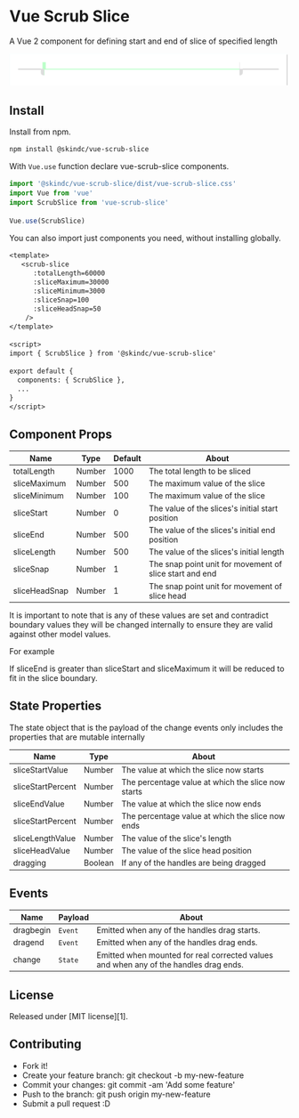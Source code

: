 # Vue Scrub Slice

A Vue 2 component for defining start and end of slice of specified length

<img
  width="500"
  src="./demo/images/ScrubSlice.png"
  alt="Screenshot of a ScrubSlice component"
  title="Screenshot of a ScrubSlice component"
/>

## Install

Install from npm.

```sh
npm install @skindc/vue-scrub-slice
```

With `Vue.use` function declare vue-scrub-slice components.

```js
import '@skindc/vue-scrub-slice/dist/vue-scrub-slice.css'
import Vue from 'vue'
import ScrubSlice from 'vue-scrub-slice'

Vue.use(ScrubSlice)
```

You can also import just components you need, without installing globally.

```vue
<template>
   <scrub-slice
      :totalLength=60000
      :sliceMaximum=30000
      :sliceMinimum=3000
      :sliceSnap=100
      :sliceHeadSnap=50
    />
</template>

<script>
import { ScrubSlice } from '@skindc/vue-scrub-slice'

export default {
  components: { ScrubSlice },
  ...
}
</script>
```

## Component Props

Name               | Type                                     | Default  | About
----               | ----                                     | -------  | -----
totalLength        | Number                                   | 1000     | The total length to be sliced
sliceMaximum       | Number                                   | 500      | The maximum value of the slice
sliceMinimum       | Number                                   | 100      | The maximum value of the slice
sliceStart         | Number                                   | 0        | The value of the slices's initial start position
sliceEnd           | Number                                   | 500      | The value of the slices's initial end position
sliceLength        | Number                                   | 500      | The value of the slices's initial length
sliceSnap          | Number                                   | 1        | The snap point unit for movement of slice start and end
sliceHeadSnap      | Number                                   | 1        | The snap point unit for movement of slice head

It is important to note that is any of these values are set and contradict boundary values they will be changed internally to ensure they are valid against other model values.

For example

If sliceEnd is greater than sliceStart and sliceMaximum it will be reduced to fit in the slice boundary.

## State Properties

The state object that is the payload of the change events only includes the properties that are mutable internally

Name               | Type                                     | About
----               | ----                                     | -----
sliceStartValue    | Number                                   | The value at which the slice now starts
sliceStartPercent  | Number                                   | The percentage value at which the slice now starts
sliceEndValue      | Number                                   | The value at which the slice now ends
sliceStartPercent  | Number                                   | The percentage value at which the slice now ends
sliceLengthValue   | Number                                   | The value of the slice's length
sliceHeadValue     | Number                                   | The value of the slice head position
dragging           | Boolean                                  | If any of the handles are being dragged


## Events

Name               | Payload           | About
-----              | -------           | -----
dragbegin          | `Event`           | Emitted when any of the handles drag starts.
dragend            | `Event`           | Emitted when any of the handles drag ends.
change             | `State`           | Emitted when mounted for real corrected values and when any of the handles drag ends.


## License

Released under [MIT license][1].

## Contributing

* Fork it!
* Create your feature branch: git checkout -b my-new-feature
* Commit your changes: git commit -am 'Add some feature'
* Push to the branch: git push origin my-new-feature
* Submit a pull request :D






